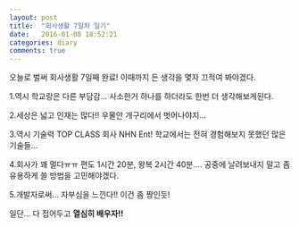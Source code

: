 ```yaml
---
layout: post
title:  "회사생활 7일차 일기"
date:   2016-01-08 18:52:21
categories: diary
comments: true
---
```

오늘로 벌써 회사생활 7일째 완료! 이때까지 든 생각을 몇자 끄적여 봐야겠다.


1.역시 학교랑은 다른 부담감... 사소한거 하나를 하더라도 한번 더 생각해보게된다.

2.세상은 넓고 인재는 많다!! 우물안 개구리에서 벗어나야지...

3.역시 기술력 TOP CLASS 회사 NHN Ent! 학교에서는 전혀 경험해보지 못했던 많은 기술들...

4.회사가 꽤 멀다ㅠㅠ 편도 1시간 20분, 왕복 2시간 40분.... 공중에 날려보내지 말고 좀 유용하게 쓸 방법을 고민해야겠다.

5.개발자로써... 자부심을 느낀다!! 이건 좀 짱인듯!


일단... 다 접어두고 **열심히 배우자!!**